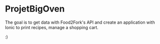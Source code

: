 # ProjetBigOven
The goal is to get data with Food2Fork's API and create an application with Ionic to print recipes, manage a shopping cart.

:)